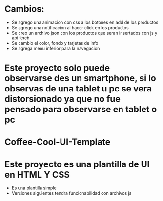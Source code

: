 # Cambios:
- Se agrego una animacion con css a los botones en add de los productos
- Se agrego una notificacion al hacer click en los productos
- Se creo un archivo json con los productos que seran insertados con js y api fetch
- Se cambio el color, fondo y tarjetas de info
- Se agrega menu inferior para la navegacion

# Este proyecto solo puede observarse des un smartphone, si lo observas de una tablet u pc se vera distorsionado ya que no fue pensado para observarse en tablet o pc
# Coffee-Cool-UI-Template
# Este proyecto es una plantilla de UI en HTML Y CSS
- Es una plantilla simple
- Versiones siguientes tendra funcionabilidad con archivos js
